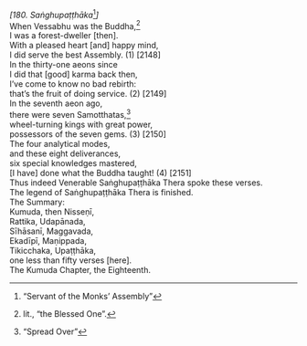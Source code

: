 *\[180. Saṅghupaṭṭhāka*[^1]*\]*  
When Vessabhu was the Buddha,[^2]  
I was a forest-dweller \[then\].  
With a pleased heart \[and\] happy mind,  
I did serve the best Assembly. (1) \[2148\]  
In the thirty-one aeons since  
I did that \[good\] karma back then,  
I’ve come to know no bad rebirth:  
that’s the fruit of doing service. (2) \[2149\]  
In the seventh aeon ago,  
there were seven Samotthatas,[^3]  
wheel-turning kings with great power,  
possessors of the seven gems. (3) \[2150\]  
The four analytical modes,  
and these eight deliverances,  
six special knowledges mastered,  
\[I have\] done what the Buddha taught! (4) \[2151\]  
Thus indeed Venerable Saṅghupaṭṭhāka Thera spoke these verses.  
The legend of Saṅghupaṭṭhāka Thera is finished.  
The Summary:  
Kumuda, then Nisseṇī,  
Rattika, Udapānada,  
Sīhāsanī, Maggavada,  
Ekadīpī, Maṇippada,  
Tikicchaka, Upaṭṭhāka,  
one less than fifty verses \[here\].  
The Kumuda Chapter, the Eighteenth.  
[^1]: “Servant of the Monks’ Assembly”  
[^2]: lit., “the Blessed One”.  
[^3]: “Spread Over”
